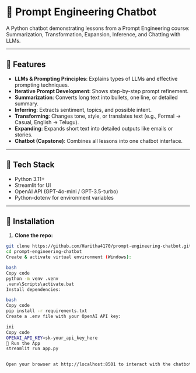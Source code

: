 # 🤖 Prompt Engineering Chatbot

A Python chatbot demonstrating lessons from a Prompt Engineering course: Summarization, Transformation, Expansion, Inference, and Chatting with LLMs.

---

## 🔹 Features

- **LLMs & Prompting Principles**: Explains types of LLMs and effective prompting techniques.
- **Iterative Prompt Development**: Shows step-by-step prompt refinement.
- **Summarization**: Converts long text into bullets, one line, or detailed summary.
- **Inferring**: Extracts sentiment, topics, and possible intent.
- **Transforming**: Changes tone, style, or translates text (e.g., Formal → Casual, English → Telugu).
- **Expanding**: Expands short text into detailed outputs like emails or stories.
- **Chatbot (Capstone)**: Combines all lessons into one chatbot interface.

---

## 🔹 Tech Stack

- Python 3.11+  
- Streamlit for UI  
- OpenAI API (GPT-4o-mini / GPT-3.5-turbo)  
- Python-dotenv for environment variables  

---

## 🔹 Installation

1. **Clone the repo:**

```bash
git clone https://github.com/Haritha4170/prompt-engineering-chatbot.git
cd prompt-engineering-chatbot
Create & activate virtual environment (Windows):

bash
Copy code
python -m venv .venv
.venv\Scripts\activate.bat
Install dependencies:

bash
Copy code
pip install -r requirements.txt
Create a .env file with your OpenAI API key:

ini
Copy code
OPENAI_API_KEY=sk-your_api_key_here
🔹 Run the App
streamlit run app.py


Open your browser at http://localhost:8501 to interact with the chatbot.

